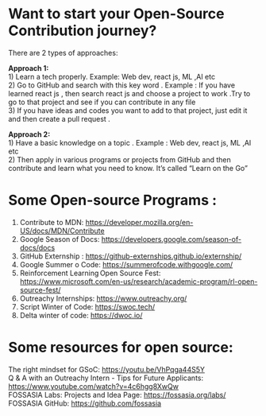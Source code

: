# Want to start your Open-Source Contribution journey? 
There are 2 types of approaches: 

**Approach 1:** <br>
       1)    Learn a tech  properly. Example: Web dev, react js, ML ,AI etc <br>
       2) Go to GitHub and search with this key word . Example : If you have learned react js , then search react js and choose a project to work .Try to go to that project and see if you can contribute in any file <br>
       3)  If you have ideas and codes you want to add to that project, just edit it and then create a pull request . <br> 
        

**Approach 2:** <br>
        1)    Have a basic knowledge on a topic . Example : Web dev, react js, ML ,AI etc <br>
        2)    Then apply in various programs or projects from GitHub and then contribute and learn what you need to know. It’s called “Learn on the Go” <br>


# Some Open-source Programs : <br>
1)    Contribute to MDN: https://developer.mozilla.org/en-US/docs/MDN/Contribute <br>
2)    Google Season of Docs: https://developers.google.com/season-of-docs/docs <br>
3)    GitHub Externship : https://github-externships.github.io/externship/ <br>
4)    Google Summer o Code: https://summerofcode.withgoogle.com/ <br>
5)    Reinforcement Learning Open Source Fest: https://www.microsoft.com/en-us/research/academic-program/rl-open-source-fest/ <br>
6)    Outreachy Internships: https://www.outreachy.org/ <br>
7)    Script Winter of Code: https://swoc.tech/ <br>
8)    Delta winter of code: https://dwoc.io/ <br>


# Some resources for open source: <br>
The right mindset for GSoC: https://youtu.be/VhPqga44S5Y <br>
Q & A with an Outreachy Intern - Tips for Future Applicants: https://www.youtube.com/watch?v=4c6hgg8XwQw <br>
FOSSASIA Labs: Projects and Idea Page: https://fossasia.org/labs/ <br>
FOSSASIA GitHub: https://github.com/fossasia <br>
